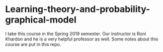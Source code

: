 # Learning-theory-and-probability-graphical-model
I take this course in the Spring 2019 semester. Our instructor is Roni Khardon and he is a very helpful professor as well. Some notes about this course are put in this repo.
